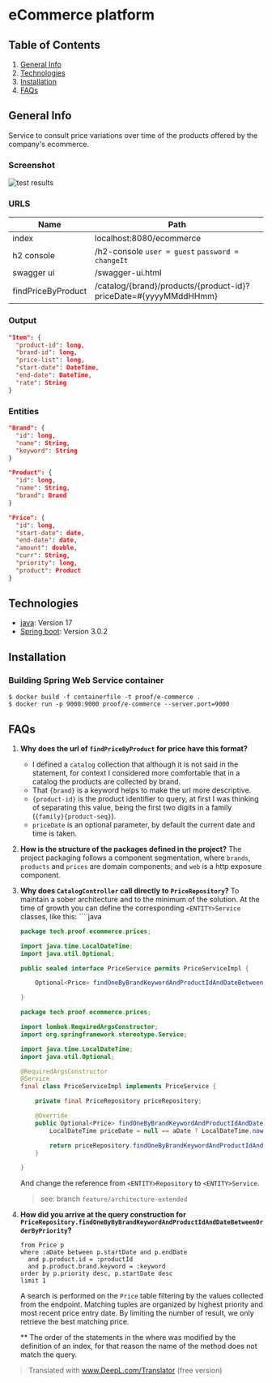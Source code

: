 # eCommerce platform

## Table of Contents
1. [General Info](#general-info)
2. [Technologies](#technologies)
3. [Installation](#installation)
4. [FAQs](#faqs)

## General Info
Service to consult price variations over time of the products offered by the company's ecommerce.

### Screenshot
![test results](https://github.com/jd-ap/e-commerce-platform/tree/main/doc/tests-picture.png)

### URLS
| Name               | Path                                                             |
|--------------------|------------------------------------------------------------------|
| index              | localhost:8080/ecommerce                                         |
| h2 console         | /h2-console `user = guest` `password = changeIt`                 |
| swagger ui         | /swagger-ui.html                                                 |
| findPriceByProduct | /catalog/{brand}/products/{product-id}?priceDate=#{yyyyMMddHHmm} |

### Output
````json
"Item": {
  "product-id": long,
  "brand-id": long,
  "price-list": long,
  "start-date": DateTime,
  "end-date": DateTime,
  "rate": String
}
````

### Entities
````json
"Brand": {
  "id": long,       
  "name": String,
  "keyword": String
}

"Product": {
  "id": long,
  "name": String,
  "brand": Brand
}

"Price": {
  "id": long,
  "start-date": date,
  "end-date": date,
  "amount": double,
  "curr": String,
  "priority": long,
  "product": Product
}
````

## Technologies

* [java](https://example.com): Version 17
* [Spring boot](https://example.com): Version 3.0.2

## Installation

### Building Spring Web Service container
    $ docker build -f containerfile -t proof/e-commerce .
    $ docker run -p 9000:9000 proof/e-commerce --server.port=9000

## FAQs
1. **Why does the url of `findPriceByProduct` for price have this format?**
   - I defined a `catalog` collection that although it is not said in the statement, for context I considered more comfortable that in a catalog the products are collected by brand.
   - That `{brand}` is a keyword helps to make the url more descriptive.
   - `{product-id}` is the product identifier to query, at first I was thinking of separating this value, being the first two digits in a family (`{family}{product-seq}`).
   - `priceDate` is an optional parameter, by default the current date and time is taken.
2. **How is the structure of the packages defined in the project?**
   The project packaging follows a component segmentation, where `brands`, `products` and `prices` are domain components; and `web` is a http exposure component.
3. **Why does `CatalogController` call directly to `PriceRepository`?**
   To maintain a sober architecture and to the minimum of the solution. At the time of growth you can define the corresponding `<ENTITY>Service` classes, like this:   ````java
   ````java
   package tech.proof.ecommerce.prices;

   import java.time.LocalDateTime;
   import java.util.Optional;
   
   public sealed interface PriceService permits PriceServiceImpl {
   
       Optional<Price> findOneByBrandKeywordAndProductIdAndDateBetweenOrderByPriority(String keyword, Long productId, LocalDateTime aDate);
   
   }
   ````
   ````java
   package tech.proof.ecommerce.prices;

   import lombok.RequiredArgsConstructor;
   import org.springframework.stereotype.Service;
   
   import java.time.LocalDateTime;
   import java.util.Optional;
   
   @RequiredArgsConstructor
   @Service
   final class PriceServiceImpl implements PriceService {
   
       private final PriceRepository priceRepository;
   
       @Override
       public Optional<Price> findOneByBrandKeywordAndProductIdAndDateBetweenOrderByPriority(String keyword, Long productId, LocalDateTime aDate) {
           LocalDateTime priceDate = null == aDate ? LocalDateTime.now() : aDate;
   
           return priceRepository.findOneByBrandKeywordAndProductIdAndDateBetweenOrderByPriority(keyword, productId, priceDate);
       }
   
   }
   ````
   And change the reference from `<ENTITY>Repository` to `<ENTITY>Service`.
   > see: branch `feature/architecture-extended` 
4. **How did you arrive at the query construction for `PriceRepository.findOneByByBrandKeywordAndProductIdAndDateBetweenOrderByPriority`?**
   ````jpqlcommunity
   from Price p 
   where :aDate between p.startDate and p.endDate 
     and p.product.id = :productId 
     and p.product.brand.keyword = :keyword 
   order by p.priority desc, p.startDate desc 
   limit 1
   ````
   A search is performed on the `Price` table filtering by the values collected from the endpoint.
   Matching tuples are organized by highest priority and most recent price entry date.
   By limiting the number of result, we only retrieve the best matching price.
   
   ** The order of the statements in the where was modified by the definition of an index, for that reason the name of the method does not match the query.

> Translated with www.DeepL.com/Translator (free version)